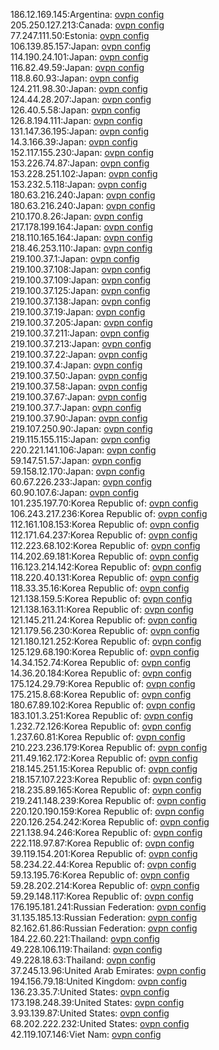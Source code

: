 186.12.169.145:Argentina: [ovpn config](vpn/186_12_169_145.ovpn)  
205.250.127.213:Canada: [ovpn config](vpn/205_250_127_213.ovpn)  
77.247.111.50:Estonia: [ovpn config](vpn/77_247_111_50.ovpn)  
106.139.85.157:Japan: [ovpn config](vpn/106_139_85_157.ovpn)  
114.190.24.101:Japan: [ovpn config](vpn/114_190_24_101.ovpn)  
116.82.49.59:Japan: [ovpn config](vpn/116_82_49_59.ovpn)  
118.8.60.93:Japan: [ovpn config](vpn/118_8_60_93.ovpn)  
124.211.98.30:Japan: [ovpn config](vpn/124_211_98_30.ovpn)  
124.44.28.207:Japan: [ovpn config](vpn/124_44_28_207.ovpn)  
126.40.5.58:Japan: [ovpn config](vpn/126_40_5_58.ovpn)  
126.8.194.111:Japan: [ovpn config](vpn/126_8_194_111.ovpn)  
131.147.36.195:Japan: [ovpn config](vpn/131_147_36_195.ovpn)  
14.3.166.39:Japan: [ovpn config](vpn/14_3_166_39.ovpn)  
152.117.155.230:Japan: [ovpn config](vpn/152_117_155_230.ovpn)  
153.226.74.87:Japan: [ovpn config](vpn/153_226_74_87.ovpn)  
153.228.251.102:Japan: [ovpn config](vpn/153_228_251_102.ovpn)  
153.232.5.118:Japan: [ovpn config](vpn/153_232_5_118.ovpn)  
180.63.216.240:Japan: [ovpn config](vpn/180_63_216_240.ovpn)  
180.63.216.240:Japan: [ovpn config](vpn/180_63_216_240.ovpn)  
210.170.8.26:Japan: [ovpn config](vpn/210_170_8_26.ovpn)  
217.178.199.164:Japan: [ovpn config](vpn/217_178_199_164.ovpn)  
218.110.165.164:Japan: [ovpn config](vpn/218_110_165_164.ovpn)  
218.46.253.110:Japan: [ovpn config](vpn/218_46_253_110.ovpn)  
219.100.37.1:Japan: [ovpn config](vpn/219_100_37_1.ovpn)  
219.100.37.108:Japan: [ovpn config](vpn/219_100_37_108.ovpn)  
219.100.37.109:Japan: [ovpn config](vpn/219_100_37_109.ovpn)  
219.100.37.125:Japan: [ovpn config](vpn/219_100_37_125.ovpn)  
219.100.37.138:Japan: [ovpn config](vpn/219_100_37_138.ovpn)  
219.100.37.19:Japan: [ovpn config](vpn/219_100_37_19.ovpn)  
219.100.37.205:Japan: [ovpn config](vpn/219_100_37_205.ovpn)  
219.100.37.211:Japan: [ovpn config](vpn/219_100_37_211.ovpn)  
219.100.37.213:Japan: [ovpn config](vpn/219_100_37_213.ovpn)  
219.100.37.22:Japan: [ovpn config](vpn/219_100_37_22.ovpn)  
219.100.37.4:Japan: [ovpn config](vpn/219_100_37_4.ovpn)  
219.100.37.50:Japan: [ovpn config](vpn/219_100_37_50.ovpn)  
219.100.37.58:Japan: [ovpn config](vpn/219_100_37_58.ovpn)  
219.100.37.67:Japan: [ovpn config](vpn/219_100_37_67.ovpn)  
219.100.37.7:Japan: [ovpn config](vpn/219_100_37_7.ovpn)  
219.100.37.90:Japan: [ovpn config](vpn/219_100_37_90.ovpn)  
219.107.250.90:Japan: [ovpn config](vpn/219_107_250_90.ovpn)  
219.115.155.115:Japan: [ovpn config](vpn/219_115_155_115.ovpn)  
220.221.141.106:Japan: [ovpn config](vpn/220_221_141_106.ovpn)  
59.147.51.57:Japan: [ovpn config](vpn/59_147_51_57.ovpn)  
59.158.12.170:Japan: [ovpn config](vpn/59_158_12_170.ovpn)  
60.67.226.233:Japan: [ovpn config](vpn/60_67_226_233.ovpn)  
60.90.107.6:Japan: [ovpn config](vpn/60_90_107_6.ovpn)  
101.235.197.70:Korea Republic of: [ovpn config](vpn/101_235_197_70.ovpn)  
106.243.217.236:Korea Republic of: [ovpn config](vpn/106_243_217_236.ovpn)  
112.161.108.153:Korea Republic of: [ovpn config](vpn/112_161_108_153.ovpn)  
112.171.64.237:Korea Republic of: [ovpn config](vpn/112_171_64_237.ovpn)  
112.223.68.102:Korea Republic of: [ovpn config](vpn/112_223_68_102.ovpn)  
114.202.69.181:Korea Republic of: [ovpn config](vpn/114_202_69_181.ovpn)  
116.123.214.142:Korea Republic of: [ovpn config](vpn/116_123_214_142.ovpn)  
118.220.40.131:Korea Republic of: [ovpn config](vpn/118_220_40_131.ovpn)  
118.33.35.16:Korea Republic of: [ovpn config](vpn/118_33_35_16.ovpn)  
121.138.159.5:Korea Republic of: [ovpn config](vpn/121_138_159_5.ovpn)  
121.138.163.11:Korea Republic of: [ovpn config](vpn/121_138_163_11.ovpn)  
121.145.211.24:Korea Republic of: [ovpn config](vpn/121_145_211_24.ovpn)  
121.179.56.230:Korea Republic of: [ovpn config](vpn/121_179_56_230.ovpn)  
121.180.121.252:Korea Republic of: [ovpn config](vpn/121_180_121_252.ovpn)  
125.129.68.190:Korea Republic of: [ovpn config](vpn/125_129_68_190.ovpn)  
14.34.152.74:Korea Republic of: [ovpn config](vpn/14_34_152_74.ovpn)  
14.36.20.184:Korea Republic of: [ovpn config](vpn/14_36_20_184.ovpn)  
175.124.29.79:Korea Republic of: [ovpn config](vpn/175_124_29_79.ovpn)  
175.215.8.68:Korea Republic of: [ovpn config](vpn/175_215_8_68.ovpn)  
180.67.89.102:Korea Republic of: [ovpn config](vpn/180_67_89_102.ovpn)  
183.101.3.251:Korea Republic of: [ovpn config](vpn/183_101_3_251.ovpn)  
1.232.72.126:Korea Republic of: [ovpn config](vpn/1_232_72_126.ovpn)  
1.237.60.81:Korea Republic of: [ovpn config](vpn/1_237_60_81.ovpn)  
210.223.236.179:Korea Republic of: [ovpn config](vpn/210_223_236_179.ovpn)  
211.49.162.172:Korea Republic of: [ovpn config](vpn/211_49_162_172.ovpn)  
218.145.251.15:Korea Republic of: [ovpn config](vpn/218_145_251_15.ovpn)  
218.157.107.223:Korea Republic of: [ovpn config](vpn/218_157_107_223.ovpn)  
218.235.89.165:Korea Republic of: [ovpn config](vpn/218_235_89_165.ovpn)  
219.241.148.239:Korea Republic of: [ovpn config](vpn/219_241_148_239.ovpn)  
220.120.190.159:Korea Republic of: [ovpn config](vpn/220_120_190_159.ovpn)  
220.126.254.242:Korea Republic of: [ovpn config](vpn/220_126_254_242.ovpn)  
221.138.94.246:Korea Republic of: [ovpn config](vpn/221_138_94_246.ovpn)  
222.118.97.87:Korea Republic of: [ovpn config](vpn/222_118_97_87.ovpn)  
39.119.154.201:Korea Republic of: [ovpn config](vpn/39_119_154_201.ovpn)  
58.234.22.44:Korea Republic of: [ovpn config](vpn/58_234_22_44.ovpn)  
59.13.195.76:Korea Republic of: [ovpn config](vpn/59_13_195_76.ovpn)  
59.28.202.214:Korea Republic of: [ovpn config](vpn/59_28_202_214.ovpn)  
59.29.148.117:Korea Republic of: [ovpn config](vpn/59_29_148_117.ovpn)  
176.195.181.241:Russian Federation: [ovpn config](vpn/176_195_181_241.ovpn)  
31.135.185.13:Russian Federation: [ovpn config](vpn/31_135_185_13.ovpn)  
82.162.61.86:Russian Federation: [ovpn config](vpn/82_162_61_86.ovpn)  
184.22.60.221:Thailand: [ovpn config](vpn/184_22_60_221.ovpn)  
49.228.106.119:Thailand: [ovpn config](vpn/49_228_106_119.ovpn)  
49.228.18.63:Thailand: [ovpn config](vpn/49_228_18_63.ovpn)  
37.245.13.96:United Arab Emirates: [ovpn config](vpn/37_245_13_96.ovpn)  
194.156.79.18:United Kingdom: [ovpn config](vpn/194_156_79_18.ovpn)  
136.23.35.7:United States: [ovpn config](vpn/136_23_35_7.ovpn)  
173.198.248.39:United States: [ovpn config](vpn/173_198_248_39.ovpn)  
3.93.139.87:United States: [ovpn config](vpn/3_93_139_87.ovpn)  
68.202.222.232:United States: [ovpn config](vpn/68_202_222_232.ovpn)  
42.119.107.146:Viet Nam: [ovpn config](vpn/42_119_107_146.ovpn)  
